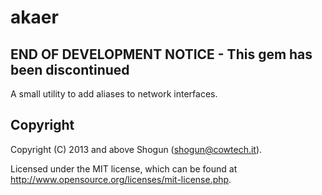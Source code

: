 # akaer

## END OF DEVELOPMENT NOTICE - This gem has been discontinued

A small utility to add aliases to network interfaces.

## Copyright

Copyright (C) 2013 and above Shogun (shogun@cowtech.it).

Licensed under the MIT license, which can be found at http://www.opensource.org/licenses/mit-license.php.

